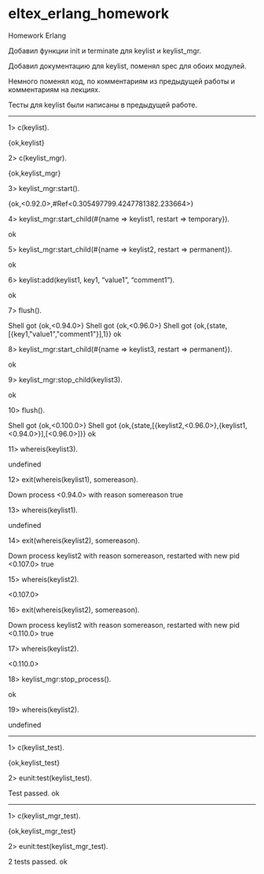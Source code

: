 # eltex_erlang_homework
Homework Erlang

Добавил функции init и terminate для keylist и keylist_mgr.

Добавил документацию для keylist, поменял spec для обоих модулей.

Немного поменял код, по комментариям из предыдущей работы и комментариям на лекциях.

Тесты для keylist были написаны в предыдущей работе.

*****************************************************************************************************************************************************

1> c(keylist).

{ok,keylist}

2> c(keylist_mgr).

{ok,keylist_mgr}

3> keylist_mgr:start().

{ok,<0.92.0>,#Ref<0.305497799.4247781382.233664>}

4> keylist_mgr:start_child(#{name => keylist1, restart => temporary}).

ok

5> keylist_mgr:start_child(#{name => keylist2, restart => permanent}).

ok

6> keylist:add(keylist1, key1, “value1”, “comment1”).

ok

7> flush().

Shell got {ok,<0.94.0>}
Shell got {ok,<0.96.0>}
Shell got {ok,{state,[{key1,"value1","comment1"}],1}}
ok

8> keylist_mgr:start_child(#{name => keylist3, restart => permanent}).

ok

9> keylist_mgr:stop_child(keylist3).                                   

ok

10> flush().

Shell got {ok,<0.100.0>}
Shell got {ok,{state,[{keylist2,<0.96.0>},{keylist1,<0.94.0>}],[<0.96.0>]}}
ok

11> whereis(keylist3). 

undefined

12> exit(whereis(keylist1), somereason).

Down process <0.94.0> with reason somereason
true

13> whereis(keylist1).

undefined

14> exit(whereis(keylist2), somereason).

Down process keylist2 with reason somereason, restarted with new pid <0.107.0> 
true

15> whereis(keylist2).

<0.107.0>

16> exit(whereis(keylist2), somereason).

Down process keylist2 with reason somereason, restarted with new pid <0.110.0> 
true

17> whereis(keylist2).

<0.110.0>

18> keylist_mgr:stop_process().

ok

19> whereis(keylist2).

undefined

*****************************************************************************************************************************************************

1> c(keylist_test).                                     

{ok,keylist_test}

2> eunit:test(keylist_test).

  Test passed.
ok

*****************************************************************************************************************************************************

1> c(keylist_mgr_test).

{ok,keylist_mgr_test}

2> eunit:test(keylist_mgr_test).

  2 tests passed.
ok
